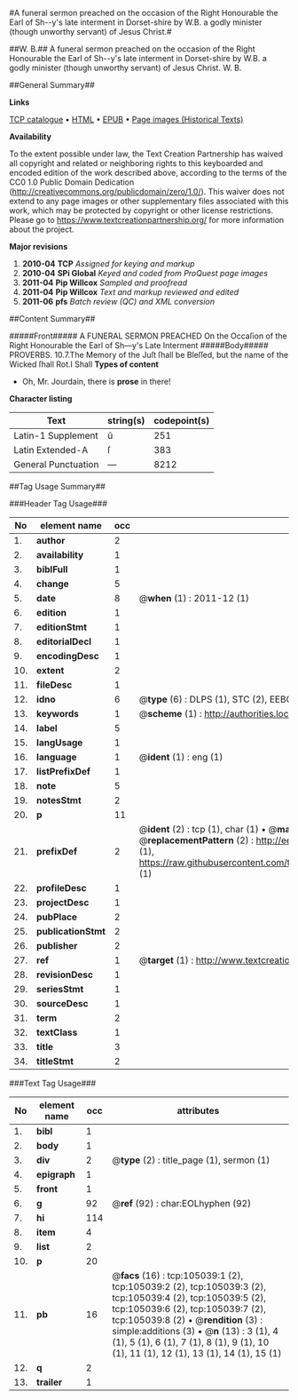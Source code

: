 #A funeral sermon preached on the occasion of the Right Honourable the Earl of Sh--y's late interment in Dorset-shire by W.B. a godly minister (though unworthy servant) of Jesus Christ.#

##W. B.##
A funeral sermon preached on the occasion of the Right Honourable the Earl of Sh--y's late interment in Dorset-shire by W.B. a godly minister (though unworthy servant) of Jesus Christ.
W. B.

##General Summary##

**Links**

[TCP catalogue](http://www.ota.ox.ac.uk/tcp/)  • 
[HTML](http://tei.it.ox.ac.uk/tcp/Texts-HTML/free/A27/A27571.html)  • 
[EPUB](http://tei.it.ox.ac.uk/tcp/Texts-EPUB/free/A27/A27571.epub) • 
[Page images (Historical Texts)](https://historicaltexts.jisc.ac.uk/eebo-16196869e)

**Availability**

To the extent possible under law, the Text Creation Partnership has waived all copyright and related or neighboring rights to this keyboarded and encoded edition of the work described above, according to the terms of the CC0 1.0 Public Domain Dedication (http://creativecommons.org/publicdomain/zero/1.0/). This waiver does not extend to any page images or other supplementary files associated with this work, which may be protected by copyright or other license restrictions. Please go to https://www.textcreationpartnership.org/ for more information about the project.

**Major revisions**

1. __2010-04__ __TCP__ *Assigned for keying and markup*
1. __2010-04__ __SPi Global__ *Keyed and coded from ProQuest page images*
1. __2011-04__ __Pip Willcox__ *Sampled and proofread*
1. __2011-04__ __Pip Willcox__ *Text and markup reviewed and edited*
1. __2011-06__ __pfs__ *Batch review (QC) and XML conversion*

##Content Summary##

#####Front#####
A FUNERAL SERMON PREACHED On the Occaſion of the Right Honourable the Earl of
Sh—y's Late Interment 
#####Body#####
PROVERBS. 10.7.The Memory of the Juſt ſhall be Bleſſed, but the name of the Wicked ſhall Rot.I Shall
**Types of content**

  * Oh, Mr. Jourdain, there is **prose** in there!

**Character listing**


|Text|string(s)|codepoint(s)|
|---|---|---|
|Latin-1 Supplement|û|251|
|Latin Extended-A|ſ|383|
|General Punctuation|—|8212|

##Tag Usage Summary##

###Header Tag Usage###

|No|element name|occ|attributes|
|---|---|---|---|
|1.|__author__|2||
|2.|__availability__|1||
|3.|__biblFull__|1||
|4.|__change__|5||
|5.|__date__|8| @__when__ (1) : 2011-12 (1)|
|6.|__edition__|1||
|7.|__editionStmt__|1||
|8.|__editorialDecl__|1||
|9.|__encodingDesc__|1||
|10.|__extent__|2||
|11.|__fileDesc__|1||
|12.|__idno__|6| @__type__ (6) : DLPS (1), STC (2), EEBO-CITATION (1), OCLC (1), VID (1)|
|13.|__keywords__|1| @__scheme__ (1) : http://authorities.loc.gov/ (1)|
|14.|__label__|5||
|15.|__langUsage__|1||
|16.|__language__|1| @__ident__ (1) : eng (1)|
|17.|__listPrefixDef__|1||
|18.|__note__|5||
|19.|__notesStmt__|2||
|20.|__p__|11||
|21.|__prefixDef__|2| @__ident__ (2) : tcp (1), char (1)  •  @__matchPattern__ (2) : ([0-9\-]+):([0-9IVX]+) (1), (.+) (1)  •  @__replacementPattern__ (2) : http://eebo.chadwyck.com/downloadtiff?vid=$1&page=$2 (1), https://raw.githubusercontent.com/textcreationpartnership/Texts/master/tcpchars.xml#$1 (1)|
|22.|__profileDesc__|1||
|23.|__projectDesc__|1||
|24.|__pubPlace__|2||
|25.|__publicationStmt__|2||
|26.|__publisher__|2||
|27.|__ref__|1| @__target__ (1) : http://www.textcreationpartnership.org/docs/. (1)|
|28.|__revisionDesc__|1||
|29.|__seriesStmt__|1||
|30.|__sourceDesc__|1||
|31.|__term__|2||
|32.|__textClass__|1||
|33.|__title__|3||
|34.|__titleStmt__|2||


###Text Tag Usage###

|No|element name|occ|attributes|
|---|---|---|---|
|1.|__bibl__|1||
|2.|__body__|1||
|3.|__div__|2| @__type__ (2) : title_page (1), sermon (1)|
|4.|__epigraph__|1||
|5.|__front__|1||
|6.|__g__|92| @__ref__ (92) : char:EOLhyphen (92)|
|7.|__hi__|114||
|8.|__item__|4||
|9.|__list__|2||
|10.|__p__|20||
|11.|__pb__|16| @__facs__ (16) : tcp:105039:1 (2), tcp:105039:2 (2), tcp:105039:3 (2), tcp:105039:4 (2), tcp:105039:5 (2), tcp:105039:6 (2), tcp:105039:7 (2), tcp:105039:8 (2)  •  @__rendition__ (3) : simple:additions (3)  •  @__n__ (13) : 3 (1), 4 (1), 5 (1), 6 (1), 7 (1), 8 (1), 9 (1), 10 (1), 11 (1), 12 (1), 13 (1), 14 (1), 15 (1)|
|12.|__q__|2||
|13.|__trailer__|1||
